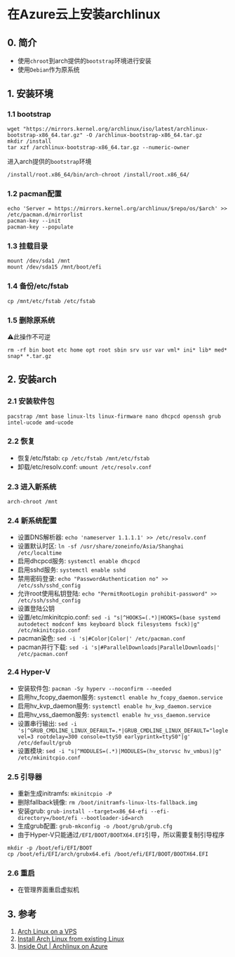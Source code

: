 # 在Azure云上安装archlinux

## 0. 简介

* 使用`chroot`到arch提供的`bootstrap`环境进行安装
* 使用`Debian`作为原系统

## 1. 安装环境

### 1.1 bootstrap

```shell
wget "https://mirrors.kernel.org/archlinux/iso/latest/archlinux-bootstrap-x86_64.tar.gz" -O /archlinux-bootstrap-x86_64.tar.gz
mkdir /install
tar xzf /archlinux-bootstrap-x86_64.tar.gz --numeric-owner
```

进入arch提供的`bootstrap`环境
```shell
/install/root.x86_64/bin/arch-chroot /install/root.x86_64/
```


### 1.2 pacman配置

```shell
echo 'Server = https://mirrors.kernel.org/archlinux/$repo/os/$arch' >> /etc/pacman.d/mirrorlist
pacman-key --init
pacman-key --populate
```

### 1.3 挂载目录

```shell
mount /dev/sda1 /mnt
mount /dev/sda15 /mnt/boot/efi
```

### 1.4 备份/etc/fstab

```shell
cp /mnt/etc/fstab /etc/fstab
```

### 1.5 删除原系统

⚠️此操作不可逆
```shell
rm -rf bin boot etc home opt root sbin srv usr var vml* ini* lib* med* snap* *.tar.gz
```

## 2. 安装arch

### 2.1 安装软件包

```shell
pacstrap /mnt base linux-lts linux-firmware nano dhcpcd openssh grub intel-ucode amd-ucode
```

### 2.2 恢复

* 恢复/etc/fstab: `cp /etc/fstab /mnt/etc/fstab`
* 卸载/etc/resolv.conf: `umount /etc/resolv.conf`

### 2.3 进入新系统

```shell
arch-chroot /mnt
```

### 2.4 新系统配置

* 设置DNS解析器: `echo 'nameserver 1.1.1.1' >> /etc/resolv.conf`
* 设置默认时区: `ln -sf /usr/share/zoneinfo/Asia/Shanghai /etc/localtime`
* 启用dhcpcd服务: `systemctl enable dhcpcd`
* 启用sshd服务: `systemctl enable sshd`
* 禁用密码登录: `echo "PasswordAuthentication no" >> /etc/ssh/sshd_config`
* 允许root使用私钥登陆: `echo "PermitRootLogin prohibit-password" >> /etc/ssh/sshd_config`
* 设置登陆公钥
* 设置/etc/mkinitcpio.conf: `sed -i "s|^HOOKS=(.*)|HOOKS=(base systemd autodetect modconf kms keyboard block filesystems fsck)|g" /etc/mkinitcpio.conf`
* pacman染色: `sed -i 's|#Color|Color|' /etc/pacman.conf`
* pacman并行下载: `sed -i 's|#ParallelDownloads|ParallelDownloads|' /etc/pacman.conf`

### 2.4 Hyper-V

* 安装软件包: `pacman -Sy hyperv --noconfirm --needed`
* 启用hv_fcopy_daemon服务: `systemctl enable hv_fcopy_daemon.service`
* 启用hv_kvp_daemon服务: `systemctl enable hv_kvp_daemon.service`
* 启用hv_vss_daemon服务: `systemctl enable hv_vss_daemon.service`
* 设置串行输出: `sed -i 's|^GRUB_CMDLINE_LINUX_DEFAULT=.*|GRUB_CMDLINE_LINUX_DEFAULT="loglevel=3 rootdelay=300 console=ttyS0 earlyprintk=ttyS0"|g' /etc/default/grub`
* 设置模块: `sed -i "s|^MODULES=(.*)|MODULES=(hv_storvsc hv_vmbus)|g" /etc/mkinitcpio.conf`

### 2.5 引导器

* 重新生成initramfs: `mkinitcpio -P`
* 删除fallback镜像: `rm /boot/initramfs-linux-lts-fallback.img`
* 安装grub: `grub-install --target=x86_64-efi --efi-directory=/boot/efi --bootloader-id=arch`
* 生成grub配置: `grub-mkconfig -o /boot/grub/grub.cfg`
* 由于Hyper-V只能通过`/EFI/BOOT/BOOTX64.EFI`引导，所以需要复制引导程序
```shell
mkdir -p /boot/efi/EFI/BOOT
cp /boot/efi/EFI/arch/grubx64.efi /boot/efi/EFI/BOOT/BOOTX64.EFI
```

### 2.6 重启

* 在管理界面重启虚拟机

## 3. 参考

1. [Arch Linux on a VPS](https://wiki.archlinux.org/title/Arch_Linux_on_a_VPS)
2. [Install Arch Linux from existing Linux](https://wiki.archlinux.org/title/Install_Arch_Linux_from_existing_Linux)
3. [Inside Out | Archlinux on Azure](https://codito.in/archlinux-on-azure/)
